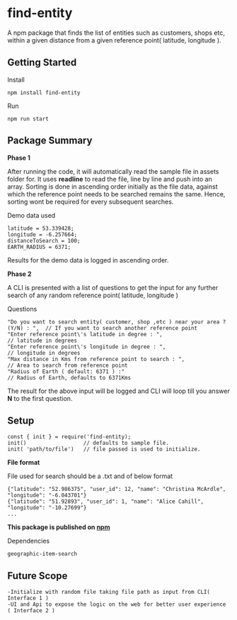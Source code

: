 # find-entity
A npm package that finds the list of entities such as customers, shops etc, within a given distance from a given 
reference point( latitude, longitude ).


## Getting Started

Install
```
npm install find-entity
```

Run
```
npm run start
```

## Package Summary

**Phase 1**

After running the code, it will automatically read the sample file in assets folder for.
It uses **readline** to read the file, line by line and push into an array.
Sorting is done in ascending order initially as the file data, against which the reference point needs to be searched remains the same. Hence, sorting wont be required for every subsequent searches.

Demo data used
```
latitude = 53.339428;
longitude = -6.257664; 
distanceToSearch = 100;
EARTH_RADIUS = 6371;
```

Results for the demo data is logged in ascending order.

**Phase 2**

A CLI is presented with a list of questions to get the input for any further search of any random reference point( latitude, longitude )

Questions
```
"Do you want to search entity( customer, shop ,etc ) near your area ? (Y/N) : ",  // If you want to search another reference point
"Enter reference point\'s latitude in degree : ",                                 // latitude in degrees
"Enter reference point\'s longitude in degree : ",                                // longitude in degrees
"Max distance in Kms from reference point to search : ",                          // Area to search from reference point
"Radius of Earth ( default: 6371 ) :"                                             // Radius of Earth, defaults to 6371Kms
``` 

The result for the above input will be logged and CLI will loop till you answer **N** to the first question.


## Setup

```
const { init } = require('find-entity);
init()                  // defaults to sample file.
init( 'path/to/file')   // file passed is used to initialize. 
```

**File format**

File used for search should be a .txt and of below format
```
{"latitude": "52.986375", "user_id": 12, "name": "Christina McArdle", "longitude": "-6.043701"}
{"latitude": "51.92893", "user_id": 1, "name": "Alice Cahill", "longitude": "-10.27699"}
...
```




**This package is published on [npm](https://www.npmjs.com/package/find-entity)**

Dependencies
```
geographic-item-search
```


## Future Scope
```
-Initialize with random file taking file path as input from CLI( Interface 1 )
-UI and Api to expose the logic on the web for better user experience ( Interface 2 )
